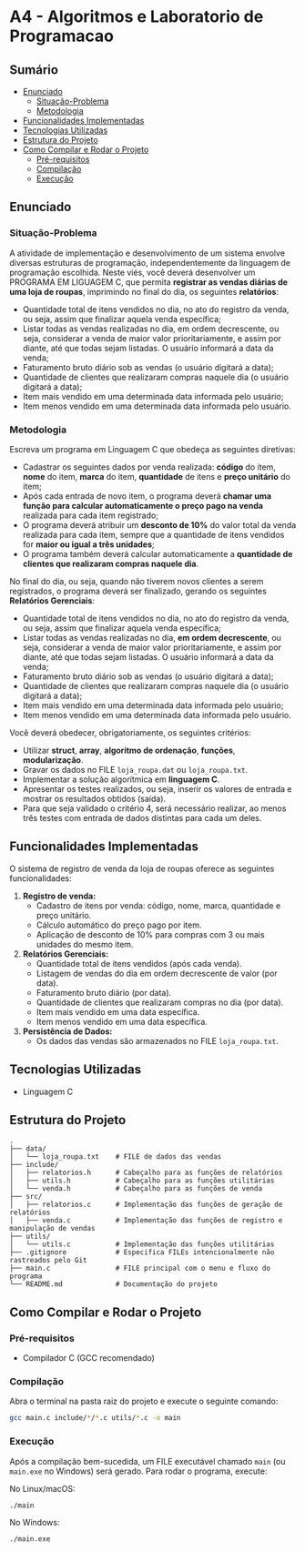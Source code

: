 # A4 - Algoritmos e Laboratorio de Programacao

## Sumário
- [Enunciado](#enunciado)
  - [Situação-Problema](#situação-problema)
  - [Metodologia](#metodologia)
- [Funcionalidades Implementadas](#funcionalidades-implementadas)
- [Tecnologias Utilizadas](#tecnologias-utilizadas)
- [Estrutura do Projeto](#estrutura-do-projeto)
- [Como Compilar e Rodar o Projeto](#como-compilar-e-rodar-o-projeto)
  - [Pré-requisitos](#pré-requisitos)
  - [Compilação](#compilação)
  - [Execução](#execução)

## Enunciado

### Situação-Problema

A atividade de implementação e desenvolvimento de um sistema envolve diversas estruturas de programação, independentemente da linguagem de programação escolhida. Neste viés, você deverá desenvolver um PROGRAMA EM LIGUAGEM C, que permita **registrar as vendas diárias de uma loja de roupas**, imprimindo no final do dia, os seguintes **relatórios**:

- Quantidade total de itens vendidos no dia, no ato do registro da venda, ou seja, assim que finalizar aquela venda específica;
- Listar todas as vendas realizadas no dia, em ordem decrescente, ou seja, considerar a venda de maior valor prioritariamente, e assim por diante, até que todas sejam listadas. O usuário informará a data da venda;
- Faturamento bruto diário sob as vendas (o usuário digitará a data);
- Quantidade de clientes que realizaram compras naquele dia (o usuário digitará a data);
- Item mais vendido em uma determinada data informada pelo usuário;
- Item menos vendido em uma determinada data informada pelo usuário.

### Metodologia

Escreva um programa em Linguagem C que obedeça as seguintes diretivas:

- Cadastrar os seguintes dados por venda realizada: **código** do item, **nome** do item, **marca** do item, **quantidade** de itens e **preço unitário** do item;
- Após cada entrada de novo item, o programa deverá **chamar uma função para calcular automaticamente o preço pago na venda** realizada para cada item registrado;
- O programa deverá atribuir um **desconto de 10%** do valor total da venda realizada para cada item, sempre que a quantidade de itens vendidos for **maior ou igual a três unidades**;
- O programa também deverá calcular automaticamente a **quantidade de clientes que realizaram compras naquele dia**.

No final do dia, ou seja, quando não tiverem novos clientes a serem registrados, o programa deverá ser finalizado, gerando os seguintes **Relatórios Gerenciais**:

- Quantidade total de itens vendidos no dia, no ato do registro da venda, ou seja, assim que finalizar aquela venda específica;
- Listar todas as vendas realizadas no dia, **em ordem decrescente**, ou seja, considerar a venda de maior valor prioritariamente, e assim por diante, até que todas sejam listadas. O usuário informará a data da venda;
- Faturamento bruto diário sob as vendas (o usuário digitará a data);
- Quantidade de clientes que realizaram compras naquele dia (o usuário digitará a data);
- Item mais vendido em uma determinada data informada pelo usuário;
- Item menos vendido em uma determinada data informada pelo usuário.

Você deverá obedecer, obrigatoriamente, os seguintes critérios:

- Utilizar **struct**, **array**, **algoritmo de ordenação**, **funções**, **modularização**.
- Gravar os dados no FILE `loja_roupa.dat` ou `loja_roupa.txt`.
- Implementar a solução algorítmica em **linguagem C**.
- Apresentar os testes realizados, ou seja, inserir os valores de entrada e mostrar os resultados obtidos (saída).
- Para que seja validado o critério 4, será necessário realizar, ao menos três testes com entrada de dados distintas para cada um deles.

## Funcionalidades Implementadas

O sistema de registro de venda da loja de roupas oferece as seguintes funcionalidades:

1.  **Registro de venda:**
    *   Cadastro de itens por venda: código, nome, marca, quantidade e preço unitário.
    *   Cálculo automático do preço pago por item.
    *   Aplicação de desconto de 10% para compras com 3 ou mais unidades do mesmo item.
2.  **Relatórios Gerenciais:**
    *   Quantidade total de itens vendidos (após cada venda).
    *   Listagem de vendas do dia em ordem decrescente de valor (por data).
    *   Faturamento bruto diário (por data).
    *   Quantidade de clientes que realizaram compras no dia (por data).
    *   Item mais vendido em uma data específica.
    *   Item menos vendido em uma data específica.
3.  **Persistência de Dados:**
    *   Os dados das vendas são armazenados no FILE `loja_roupa.txt`.

## Tecnologias Utilizadas

- Linguagem C

## Estrutura do Projeto

```
.
├── data/
│   └── loja_roupa.txt    # FILE de dados das vendas
├── include/
│   ├── relatorios.h      # Cabeçalho para as funções de relatórios
│   ├── utils.h           # Cabeçalho para as funções utilitárias
│   └── venda.h           # Cabeçalho para as funções de venda
├── src/
│   ├── relatorios.c      # Implementação das funções de geração de relatórios
│   ├── venda.c           # Implementação das funções de registro e manipulação de vendas
├── utils/
│   └── utils.c           # Implementação das funções utilitárias
├── .gitignore            # Especifica FILEs intencionalmente não rastreados pelo Git
├── main.c                # FILE principal com o menu e fluxo do programa
└── README.md             # Documentação do projeto
```

## Como Compilar e Rodar o Projeto

### Pré-requisitos

- Compilador C (GCC recomendado)

### Compilação

Abra o terminal na pasta raiz do projeto e execute o seguinte comando:

```bash
gcc main.c include/*/*.c utils/*.c -o main
```

### Execução

Após a compilação bem-sucedida, um FILE executável chamado `main` (ou `main.exe` no Windows) será gerado. Para rodar o programa, execute:

No Linux/macOS:
```bash
./main
```

No Windows:
```bash
./main.exe
```
